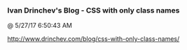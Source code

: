 ﻿

### Ivan Drinchev's Blog - CSS with only class names
@ 5/27/17 6:50:43 AM

http://www.drinchev.com/blog/css-with-only-class-names/

